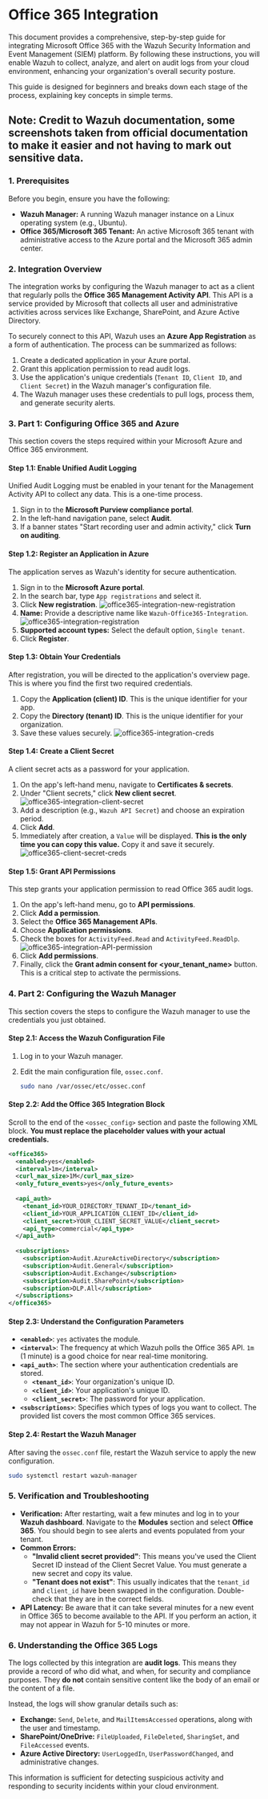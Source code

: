 # Office 365 Integration

This document provides a comprehensive, step-by-step guide for integrating Microsoft Office 365 with the Wazuh Security Information and Event Management (SIEM) platform. By following these instructions, you will enable Wazuh to collect, analyze, and alert on audit logs from your cloud environment, enhancing your organization's overall security posture.

This guide is designed for beginners and breaks down each stage of the process, explaining key concepts in simple terms.

## Note: Credit to Wazuh documentation, some screenshots taken from official documentation to make it easier and not having to mark out sensitive data.

### 1. Prerequisites

Before you begin, ensure you have the following:

* **Wazuh Manager:** A running Wazuh manager instance on a Linux operating system (e.g., Ubuntu).
* **Office 365/Microsoft 365 Tenant:** An active Microsoft 365 tenant with administrative access to the Azure portal and the Microsoft 365 admin center.

### 2. Integration Overview

The integration works by configuring the Wazuh manager to act as a client that regularly polls the **Office 365 Management Activity API**. This API is a service provided by Microsoft that collects all user and administrative activities across services like Exchange, SharePoint, and Azure Active Directory.

To securely connect to this API, Wazuh uses an **Azure App Registration** as a form of authentication. The process can be summarized as follows:

1.  Create a dedicated application in your Azure portal.
2.  Grant this application permission to read audit logs.
3.  Use the application's unique credentials (`Tenant ID`, `Client ID`, and `Client Secret`) in the Wazuh manager's configuration file.
4.  The Wazuh manager uses these credentials to pull logs, process them, and generate security alerts.

### 3. Part 1: Configuring Office 365 and Azure

This section covers the steps required within your Microsoft Azure and Office 365 environment.

#### Step 1.1: Enable Unified Audit Logging

Unified Audit Logging must be enabled in your tenant for the Management Activity API to collect any data. This is a one-time process.

1.  Sign in to the **Microsoft Purview compliance portal**.
2.  In the left-hand navigation pane, select **Audit**.
3.  If a banner states "Start recording user and admin activity," click **Turn on auditing**.

#### Step 1.2: Register an Application in Azure

The application serves as Wazuh's identity for secure authentication.

1.  Sign in to the **Microsoft Azure portal**.
2.  In the search bar, type `App registrations` and select it.
3.  Click **New registration**.
![office365-integration-new-registration](image.png)
4.  **Name:** Provide a descriptive name like `Wazuh-Office365-Integration`.
![office365-integration-registration](image-1.png)
5.  **Supported account types:** Select the default option, `Single tenant`.
6.  Click **Register**.

#### Step 1.3: Obtain Your Credentials

After registration, you will be directed to the application's overview page. This is where you find the first two required credentials.

1.  Copy the **Application (client) ID**. This is the unique identifier for your app.
2.  Copy the **Directory (tenant) ID**. This is the unique identifier for your organization.
3.  Save these values securely.
![office365-integration-creds](image-2.png)

#### Step 1.4: Create a Client Secret

A client secret acts as a password for your application.

1.  On the app's left-hand menu, navigate to **Certificates & secrets**.
2.  Under "Client secrets," click **New client secret**.
![office365-integration-client-secret](image-3.png)
3.  Add a description (e.g., `Wazuh API Secret`) and choose an expiration period.
4.  Click **Add**.
5.  Immediately after creation, a `Value` will be displayed. **This is the only time you can copy this value.** Copy it and save it securely.
![office365-client-secret-creds](image-4.png)

#### Step 1.5: Grant API Permissions

This step grants your application permission to read Office 365 audit logs.

1.  On the app's left-hand menu, go to **API permissions**.
2.  Click **Add a permission**.
3.  Select the **Office 365 Management APIs**.
4.  Choose **Application permissions**.
5.  Check the boxes for `ActivityFeed.Read` and `ActivityFeed.ReadDlp`.
![office365-integration-API-permission](image-5.png)
6.  Click **Add permissions**.
7.  Finally, click the **Grant admin consent for <your_tenant_name>** button. This is a critical step to activate the permissions.

### 4. Part 2: Configuring the Wazuh Manager

This section covers the steps to configure the Wazuh manager to use the credentials you just obtained.

#### Step 2.1: Access the Wazuh Configuration File

1.  Log in to your Wazuh manager.
2.  Edit the main configuration file, `ossec.conf`.

    ```bash
    sudo nano /var/ossec/etc/ossec.conf
    ```

#### Step 2.2: Add the Office 365 Integration Block

Scroll to the end of the `<ossec_config>` section and paste the following XML block. **You must replace the placeholder values with your actual credentials.**

```xml
<office365>
  <enabled>yes</enabled>
  <interval>1m</interval>
  <curl_max_size>1M</curl_max_size>
  <only_future_events>yes</only_future_events>
  
  <api_auth>
    <tenant_id>YOUR_DIRECTORY_TENANT_ID</tenant_id>
    <client_id>YOUR_APPLICATION_CLIENT_ID</client_id>
    <client_secret>YOUR_CLIENT_SECRET_VALUE</client_secret>
    <api_type>commercial</api_type>
  </api_auth>
  
  <subscriptions>
    <subscription>Audit.AzureActiveDirectory</subscription>
    <subscription>Audit.General</subscription>
    <subscription>Audit.Exchange</subscription>
    <subscription>Audit.SharePoint</subscription>
    <subscription>DLP.All</subscription>
  </subscriptions>
</office365>
````

#### Step 2.3: Understand the Configuration Parameters

  * **`<enabled>`**: `yes` activates the module.
  * **`<interval>`**: The frequency at which Wazuh polls the Office 365 API. `1m` (1 minute) is a good choice for near real-time monitoring.
  * **`<api_auth>`**: The section where your authentication credentials are stored.
      * **`<tenant_id>`**: Your organization's unique ID.
      * **`<client_id>`**: Your application's unique ID.
      * **`<client_secret>`**: The password for your application.
  * **`<subscriptions>`**: Specifies which types of logs you want to collect. The provided list covers the most common Office 365 services.

#### Step 2.4: Restart the Wazuh Manager

After saving the `ossec.conf` file, restart the Wazuh service to apply the new configuration.

```bash
sudo systemctl restart wazuh-manager
```

### 5\. Verification and Troubleshooting

  * **Verification:** After restarting, wait a few minutes and log in to your **Wazuh dashboard**. Navigate to the **Modules** section and select **Office 365**. You should begin to see alerts and events populated from your tenant.
  * **Common Errors:**
      * **"Invalid client secret provided"**: This means you've used the Client Secret ID instead of the Client Secret Value. You must generate a new secret and copy its value.
      * **"Tenant does not exist"**: This usually indicates that the `tenant_id` and `client_id` have been swapped in the configuration. Double-check that they are in the correct fields.
  * **API Latency:** Be aware that it can take several minutes for a new event in Office 365 to become available to the API. If you perform an action, it may not appear in Wazuh for 5-10 minutes or more.

### 6\. Understanding the Office 365 Logs

The logs collected by this integration are **audit logs**. This means they provide a record of who did what, and when, for security and compliance purposes. They **do not** contain sensitive content like the body of an email or the content of a file.

Instead, the logs will show granular details such as:

  * **Exchange:** `Send`, `Delete`, and `MailItemsAccessed` operations, along with the user and timestamp.
  * **SharePoint/OneDrive:** `FileUploaded`, `FileDeleted`, `SharingSet`, and `FileAccessed` events.
  * **Azure Active Directory:** `UserLoggedIn`, `UserPasswordChanged`, and administrative changes.

This information is sufficient for detecting suspicious activity and responding to security incidents within your cloud environment.
